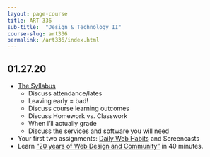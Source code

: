 ```yaml
---
layout: page-course
title: ART 336
sub-title:  "Design & Technology II"
course-slug: art336
permalink: /art336/index.html
---
```


## 01.27.20 
- <a href="syllabus.html" title="ART 336 Syllabus">The Syllabus</a>
    - Discuss attendance/lates
    - Leaving early = bad!
    - Discuss course learning outcomes
    - Discuss Homework vs. Classwork
    - When I’ll actually grade
    - Discuss the services and software you will need
- Your first two assignments: <a href="a01-daily-web-habits.html" title="Daily Web Habits">Daily Web Habits</a> and Screencasts
- Learn <a href="https://vimeo.com/219302853" target="_blank">“20 years of Web Design and Community”</a> in 40 minutes.